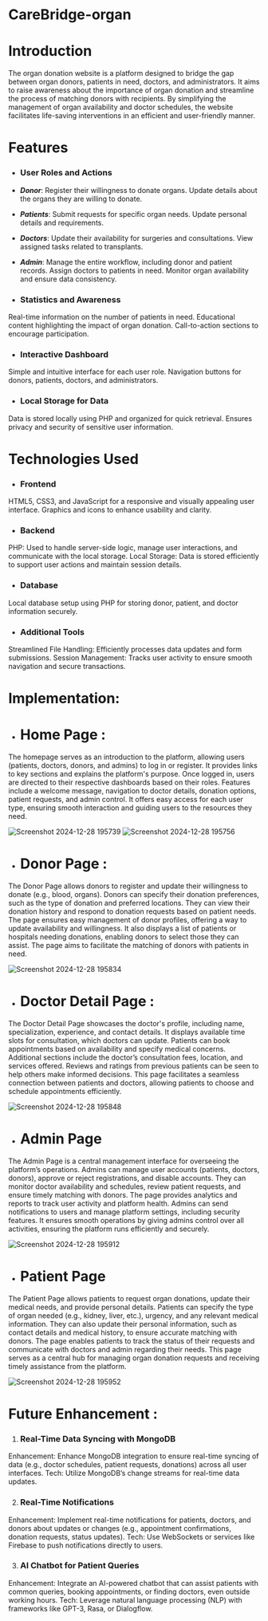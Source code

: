 # CareBridge-organ
# Introduction
The organ donation website is a platform designed to bridge the gap between organ donors, patients in need, doctors, and administrators. It aims to raise awareness about the importance of organ donation and streamline the process of matching donors with recipients. By simplifying the management of organ availability and doctor schedules, the website facilitates life-saving interventions in an efficient and user-friendly manner.

# Features
*  <h3>User Roles and Actions</h3>
* ***Donor***:
 Register their willingness to donate organs.
 Update details about the organs they are willing to donate.
* ***Patients***:
Submit requests for specific organ needs.
Update personal details and requirements.
* ***Doctors***:
Update their availability for surgeries and consultations.
View assigned tasks related to transplants.
* ***Admin***:
Manage the entire workflow, including donor and patient records.
Assign doctors to patients in need.
Monitor organ availability and ensure data consistency.

* <h3>Statistics and Awareness</h3>
Real-time information on the number of patients in need.
Educational content highlighting the impact of organ donation.
Call-to-action sections to encourage participation.

*  <h3>Interactive Dashboard</h3>
Simple and intuitive interface for each user role.
Navigation buttons for donors, patients, doctors, and administrators.

*  <h3>Local Storage for Data</h3>
Data is stored locally using PHP and organized for quick retrieval.
Ensures privacy and security of sensitive user information.

# Technologies Used
*  <h3>Frontend</h3>
HTML5, CSS3, and JavaScript for a responsive and visually appealing user interface.
Graphics and icons to enhance usability and clarity.

*  <h3>Backend</h3>
PHP: Used to handle server-side logic, manage user interactions, and communicate with the local storage.
Local Storage: Data is stored efficiently to support user actions and maintain session details.

*  <h3>Database</h3>
Local database setup using PHP for storing donor, patient, and doctor information securely.

*  <h3>Additional Tools</h3>
Streamlined File Handling: Efficiently processes data updates and form submissions.
Session Management: Tracks user activity to ensure smooth navigation and secure transactions.

# Implementation:

* # Home Page :
The homepage serves as an introduction to the platform, allowing users (patients, doctors, donors, and admins) to log in or register. It provides links to key sections and explains the platform's purpose. Once logged in, users are directed to their respective dashboards based on their roles. Features include a welcome message, navigation to doctor details, donation options, patient requests, and admin control. It offers easy access for each user type, ensuring smooth interaction and guiding users to the resources they need.

![Screenshot 2024-12-28 195739](https://github.com/user-attachments/assets/5898fe0f-0789-42f0-b088-71f468093352)
![Screenshot 2024-12-28 195756](https://github.com/user-attachments/assets/68a42454-62dd-41bb-bdf5-fd4bb4830be3)

* # Donor Page :
The Donor Page allows donors to register and update their willingness to donate (e.g., blood, organs). Donors can specify their donation preferences, such as the type of donation and preferred locations. They can view their donation history and respond to donation requests based on patient needs. The page ensures easy management of donor profiles, offering a way to update availability and willingness. It also displays a list of patients or hospitals needing donations, enabling donors to select those they can assist. The page aims to facilitate the matching of donors with patients in need.

![Screenshot 2024-12-28 195834](https://github.com/user-attachments/assets/a2d4e49c-6773-4a73-b271-5b40fc8b7b64)

* # Doctor Detail Page :
The Doctor Detail Page showcases the doctor's profile, including name, specialization, experience, and contact details. It displays available time slots for consultation, which doctors can update. Patients can book appointments based on availability and specify medical concerns. Additional sections include the doctor’s consultation fees, location, and services offered. Reviews and ratings from previous patients can be seen to help others make informed decisions. This page facilitates a seamless connection between patients and doctors, allowing patients to choose and schedule appointments efficiently.

![Screenshot 2024-12-28 195848](https://github.com/user-attachments/assets/49d31f1b-3d6c-4ef8-b02e-60a4f6c8f80e)

* # Admin Page
The Admin Page is a central management interface for overseeing the platform’s operations. Admins can manage user accounts (patients, doctors, donors), approve or reject registrations, and disable accounts. They can monitor doctor availability and schedules, review patient requests, and ensure timely matching with donors. The page provides analytics and reports to track user activity and platform health. Admins can send notifications to users and manage platform settings, including security features. It ensures smooth operations by giving admins control over all activities, ensuring the platform runs efficiently and securely.

![Screenshot 2024-12-28 195912](https://github.com/user-attachments/assets/5b2b48d0-91fb-4638-84b4-c7ffcd3d8eda)

* # Patient Page
The Patient Page allows patients to request organ donations, update their medical needs, and provide personal details. Patients can specify the type of organ needed (e.g., kidney, liver, etc.), urgency, and any relevant medical information. They can also update their personal information, such as contact details and medical history, to ensure accurate matching with donors. The page enables patients to track the status of their requests and communicate with doctors and admin regarding their needs. This page serves as a central hub for managing organ donation requests and receiving timely assistance from the platform.

![Screenshot 2024-12-28 195952](https://github.com/user-attachments/assets/090e656d-2429-406a-baca-68f3f97b125a)

# Future Enhancement :
1. <h3>Real-Time Data Syncing with MongoDB</h3>
Enhancement: Enhance MongoDB integration to ensure real-time syncing of data (e.g., doctor schedules, patient requests, donations) across all user interfaces.
Tech: Utilize MongoDB’s change streams for real-time data updates.

2. <h3>Real-Time Notifications</h3>
Enhancement: Implement real-time notifications for patients, doctors, and donors about updates or changes (e.g., appointment confirmations, donation requests, status updates).
Tech: Use WebSockets or services like Firebase to push notifications directly to users.

3. <h3>AI Chatbot for Patient Queries</h3>
Enhancement: Integrate an AI-powered chatbot that can assist patients with common queries, booking appointments, or finding doctors, even outside working hours.
Tech: Leverage natural language processing (NLP) with frameworks like GPT-3, Rasa, or Dialogflow.



